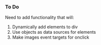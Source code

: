 ### To Do ###
Need to add functionality that will:

1. Dynamically add elements to div
2. Use objects as data sources for elements
3. Make images event targets for onclick
